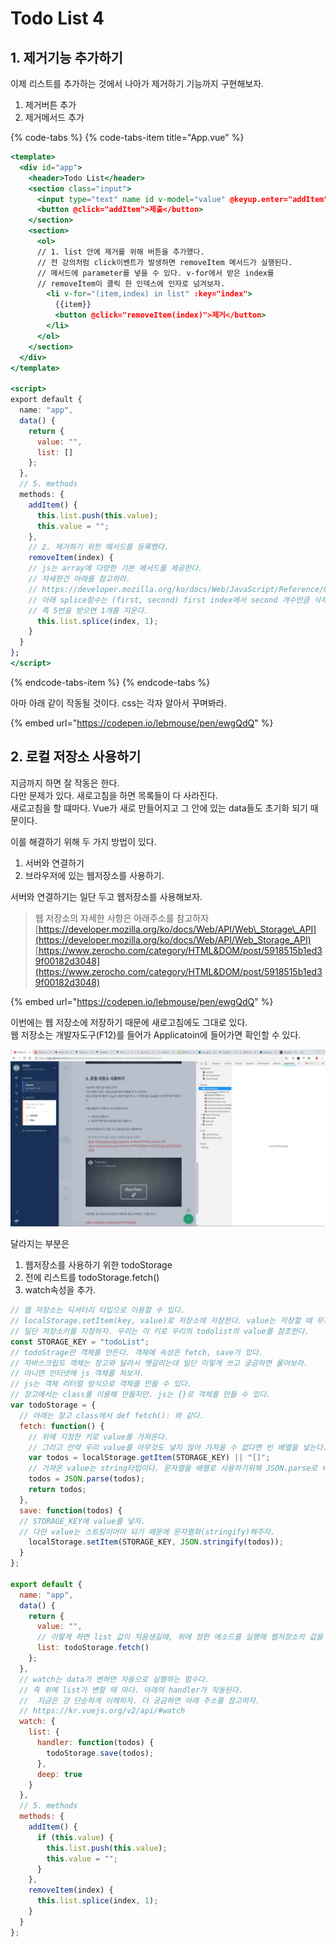 # Todo List 4

## 1. 제거기능 추가하기

이제 리스트를 추가하는 것에서 나아가 제거하기 기능까지 구현해보자.

1. 제거버튼 추가
2. 제거메서드 추가

{% code-tabs %}
{% code-tabs-item title="App.vue" %}
```jsx
<template>
  <div id="app">
    <header>Todo List</header>
    <section class="input">
      <input type="text" name id v-model="value" @keyup.enter="addItem">
      <button @click="addItem">제출</button>
    </section>
    <section>
      <ol>
      // 1. list 안에 제거를 위해 버튼을 추가했다.
      // 전 강의처럼 click이벤트가 발생하면 removeItem 메서드가 실행된다.
      // 메서드에 parameter를 넣을 수 있다. v-for에서 받은 index를
      // removeItem이 클릭 한 인덱스에 인자로 넘겨보자. 
        <li v-for="(item,index) in list" :key="index">
          {{item}}
          <button @click="removeItem(index)">제거</button>
        </li>
      </ol>
    </section>
  </div>
</template>

<script>
export default {
  name: "app",
  data() {
    return {
      value: "",
      list: []
    };
  },
  // 5. methods
  methods: {
    addItem() {
      this.list.push(this.value);
      this.value = "";
    },
    // 2. 제거하기 위한 메서드를 등록했다.
    removeItem(index) {
    // js는 array에 다양한 기본 메서드를 제공한다.
    // 자세한건 아래를 참고하라.
    // https://developer.mozilla.org/ko/docs/Web/JavaScript/Reference/Global_Objects/Array
    // 아래 splice함수는 (first, second) first index에서 second 개수만큼 삭제한다.
    // 즉 5번을 받으면 1개를 지운다.
      this.list.splice(index, 1);
    }
  }
};
</script>
```
{% endcode-tabs-item %}
{% endcode-tabs %}

아마 아래 같이 작동될 것이다. css는 각자 알아서 꾸며봐라.

{% embed url="https://codepen.io/lebmouse/pen/ewgQdQ" %}

## 2. 로컬 저장소 사용하기

지금까지 하면 잘 작동은 한다.  
다만 문제가 있다. 새로고침을 하면 목록들이 다 사라진다.  
새로고침을 할 떄마다. Vue가 새로 만들어지고 그 안에 있는 data들도 초기화 되기 때문이다.

이를 해결하기 위해 두 가지 방법이 있다. 

1. 서버와 연결하기
2. 브라우저에 있는 웹저장소를 사용하기.

서버와 연결하기는 일단 두고 웹저장소를 사용해보자.

> 웹 저장소의 자세한 사항은 아래주소를 참고하자  
> [https://developer.mozilla.org/ko/docs/Web/API/Web\_Storage\_API](https://developer.mozilla.org/ko/docs/Web/API/Web_Storage_API)  
> [https://www.zerocho.com/category/HTML&DOM/post/5918515b1ed39f00182d3048](https://www.zerocho.com/category/HTML&DOM/post/5918515b1ed39f00182d3048)

{% embed url="https://codepen.io/lebmouse/pen/ewgQdQ" %}

이번에는 웹 저장소에 저장하기 때문에 새로고침에도 그대로 있다.  
웹 저장소는 개발자도구\(F12\)를 들어가 Applicatoin에 들어가면 확인할 수 있다.

![](.gitbook/assets/image%20%287%29.png)

달라지는 부분은

1. 웹저장소를 사용하기 위한 todoStorage
2. 전에 리스트를 todoStorage.fetch\(\)
3. watch속성을 추가.

```javascript
// 웹 저장소는 딕셔터리 타입으로 이용할 수 있다.
// localStorage.setItem(key, value)로 저장소에 저장한다. value는 저장할 때 무조건 문자열로 넣야한다.
// 일단 저장소키를 지정하자. 우리는 이 키로 우리의 todolist의 value를 참조한다.
const STORAGE_KEY = "todoList";
// todoStrage란 객체를 만든다. 객체에 속성은 fetch, save가 있다.
// 자바스크립트 객체는 장고와 달라서 햇갈리는데 일단 이렇게 쓰고 궁금하면 물어보라.
// 아니면 인터넷에 js 객체를 쳐보자.
// js는 객체 리터럴 방식으로 객체를 만들 수 있다.
// 장고에서는 class를 이용해 만들지만. js는 {}로 객체를 만들 수 있다.
var todoStorage = {
  // 아래는 장고 class에서 def fetch(): 와 같다.
  fetch: function() {
    // 위에 지정한 키로 value를 가져온다.
    // 그리고 만약 우리 value를 아무것도 넣지 않아 가져올 수 없다면 빈 배열을 넣는다.
    var todos = localStorage.getItem(STORAGE_KEY) || "[]";
    // 가져온 value는 string타입이다. 문자열을 배열로 사용하기위해 JSON.parse로 바꿔주자.
    todos = JSON.parse(todos);
    return todos;
  },
  save: function(todos) {
  // STORAGE_KEY에 value를 넣자.
  // 다만 value는 스트링이어야 되기 때문에 문자열화(stringify)해주자.
    localStorage.setItem(STORAGE_KEY, JSON.stringify(todos));
  }
};

export default {
  name: "app",
  data() {
    return {
      value: "",
      // 이렇게 하면 list 값이 처음생길때, 위에 정한 메소드를 실행해 웹저장소의 값을 가져온다.
      list: todoStorage.fetch()
    };
  },
  // watch는 data가 변하면 자동으로 실행하는 함수다.
  // 즉 위에 list가 변할 때 마다. 아래의 handler가 작동된다.
  //  지금은 걍 단순하게 이해하자. 더 궁금하면 아래 주소를 참고하자.
  // https://kr.vuejs.org/v2/api/#watch
  watch: {
    list: {
      handler: function(todos) {
        todoStorage.save(todos);
      },
      deep: true
    }
  },
  // 5. methods
  methods: {
    addItem() {
      if (this.value) {
        this.list.push(this.value);
        this.value = "";
      }
    },
    removeItem(index) {
      this.list.splice(index, 1);
    }
  }
};
```

